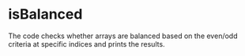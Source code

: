 # isBalanced
The code checks whether arrays are balanced based on the even/odd criteria at specific indices and prints the results.
